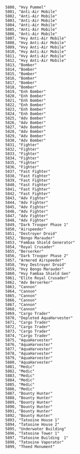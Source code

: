 ﻿```text
5800, "Hvy Pummel"
5801, "Anti-Air Mobile"
5802, "Anti-Air Mobile"
5803, "Anti-Air Mobile"
5804, "Anti-Air Mobile"
5805, "Anti-Air Mobile"
5806, "Anti-Air Mobile"
5807, "Hvy Anti-Air Mobile"
5808, "Hvy Anti-Air Mobile"
5809, "Hvy Anti-Air Mobile"
5810, "Hvy Anti-Air Mobile"
5811, "Hvy Anti-Air Mobile"
5812, "Hvy Anti-Air Mobile"
5813, "Bomber"
5814, "Bomber"
5815, "Bomber"
5816, "Bomber"
5817, "Bomber"
5818, "Bomber"
5819, "Enh Bomber"
5820, "Enh Bomber"
5821, "Enh Bomber"
5822, "Enh Bomber"
5823, "Enh Bomber"
5824, "Enh Bomber"
5825, "Adv Bomber"
5826, "Adv Bomber"
5827, "Adv Bomber"
5828, "Adv Bomber"
5829, "Adv Bomber"
5830, "Adv Bomber"
5831, "Fighter"
5832, "Fighter"
5833, "Fighter"
5834, "Fighter"
5835, "Fighter"
5836, "Fighter"
5837, "Fast Fighter"
5838, "Fast Fighter"
5839, "Fast Fighter"
5840, "Fast Fighter"
5841, "Fast Fighter"
5842, "Fast Fighter"
5843, "Adv Fighter"
5844, "Adv Fighter"
5845, "Adv Fighter"
5846, "Adv Fighter"
5847, "Adv Fighter"
5848, "Adv Fighter"
5849, "Dark Trooper Phase 1"
5850, "Airspeeder"
5851, "Destroyer Droid"
5852, "Bongo Marauder"
5853, "Fambaa Shield Generator"
5854, "Royal Crusader"
5855, "Berserker"
5856, "Dark Trooper Phase 2"
5857, "Armored Airspeeder"
5858, "Hvy Destroyer Droid"
5859, "Hvy Bongo Marauder"
5860, "Hvy Fambaa Shield Gen"
5861, "Elite Royal Crusader"
5862, "Adv Berserker"
5863, "Cannon"
5864, "Cannon"
5865, "Cannon"
5866, "Cannon"
5867, "Cannon"
5868, "Cannon"
5869, "Cargo Trader"
5870, "Depleted AquaHarvester"
5871, "Cargo Trader"
5872, "Cargo Trader"
5873, "Cargo Trader"
5874, "Cargo Trader"
5875, "AquaHarvester"
5876, "AquaHarvester"
5877, "AquaHarvester"
5878, "AquaHarvester"
5879, "AquaHarvester"
5880, "AquaHarvester"
5881, "Medic"
5882, "Medic"
5883, "Medic"
5884, "Medic"
5885, "Medic"
5886, "Medic"
5887, "Bounty Hunter"
5888, "Bounty Hunter"
5889, "Bounty Hunter"
5890, "Bounty Hunter"
5891, "Bounty Hunter"
5892, "Bounty Hunter"
5893, "Tatooine House 1"
5894, "Tatooine House 2"
5895, "Underwater Building"
5896, "Tatooine Tower 1"
5897, "Tatooine Building  1"
5898, "Tatooine Vaporator"
5899, "Theed Monument"
```